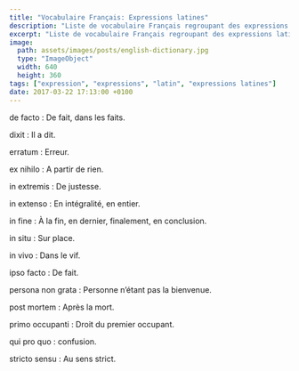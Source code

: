 ```yaml
---
title: "Vocabulaire Français: Expressions latines"
description: "Liste de vocabulaire Français regroupant des expressions latines relativement courantes."
excerpt: "Liste de vocabulaire Français regroupant des expressions latines relativement courantes."
image:
  path: assets/images/posts/english-dictionary.jpg
  type: "ImageObject"
  width: 640
  height: 360
tags: ["expression", "expressions", "latin", "expressions latines"]
date: 2017-03-22 17:13:00 +0100
---
```


de facto
: De fait, dans les faits.

dixit
: Il a dit.

erratum
: Erreur.

ex nihilo
: A partir de rien.

in extremis
: De justesse.

in extenso
: En intégralité, en entier.

in fine
: À la fin, en dernier, finalement, en conclusion.

in situ
: Sur place.

in vivo
: Dans le vif.

ipso facto
: De fait.

persona non grata
: Personne n’étant pas la bienvenue.

post mortem
: Après la mort.

primo occupanti
: Droit du premier occupant.

qui pro quo
: confusion.

stricto sensu
: Au sens strict.
